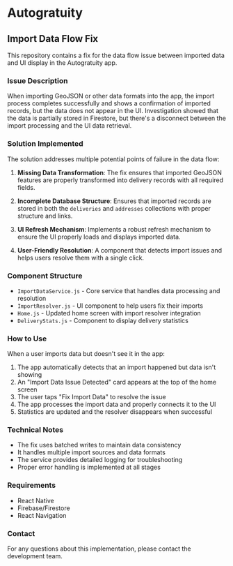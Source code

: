 # Autogratuity

## Import Data Flow Fix

This repository contains a fix for the data flow issue between imported data and UI display in the Autogratuity app.

### Issue Description

When importing GeoJSON or other data formats into the app, the import process completes successfully and shows a confirmation of imported records, but the data does not appear in the UI. Investigation showed that the data is partially stored in Firestore, but there's a disconnect between the import processing and the UI data retrieval.

### Solution Implemented

The solution addresses multiple potential points of failure in the data flow:

1. **Missing Data Transformation**: The fix ensures that imported GeoJSON features are properly transformed into delivery records with all required fields.

2. **Incomplete Database Structure**: Ensures that imported records are stored in both the `deliveries` and `addresses` collections with proper structure and links.

3. **UI Refresh Mechanism**: Implements a robust refresh mechanism to ensure the UI properly loads and displays imported data.

4. **User-Friendly Resolution**: A component that detects import issues and helps users resolve them with a single click.

### Component Structure

- `ImportDataService.js` - Core service that handles data processing and resolution
- `ImportResolver.js` - UI component to help users fix their imports
- `Home.js` - Updated home screen with import resolver integration
- `DeliveryStats.js` - Component to display delivery statistics

### How to Use

When a user imports data but doesn't see it in the app:

1. The app automatically detects that an import happened but data isn't showing
2. An "Import Data Issue Detected" card appears at the top of the home screen
3. The user taps "Fix Import Data" to resolve the issue
4. The app processes the import data and properly connects it to the UI
5. Statistics are updated and the resolver disappears when successful

### Technical Notes

- The fix uses batched writes to maintain data consistency
- It handles multiple import sources and data formats
- The service provides detailed logging for troubleshooting
- Proper error handling is implemented at all stages

### Requirements

- React Native
- Firebase/Firestore
- React Navigation

### Contact

For any questions about this implementation, please contact the development team.
